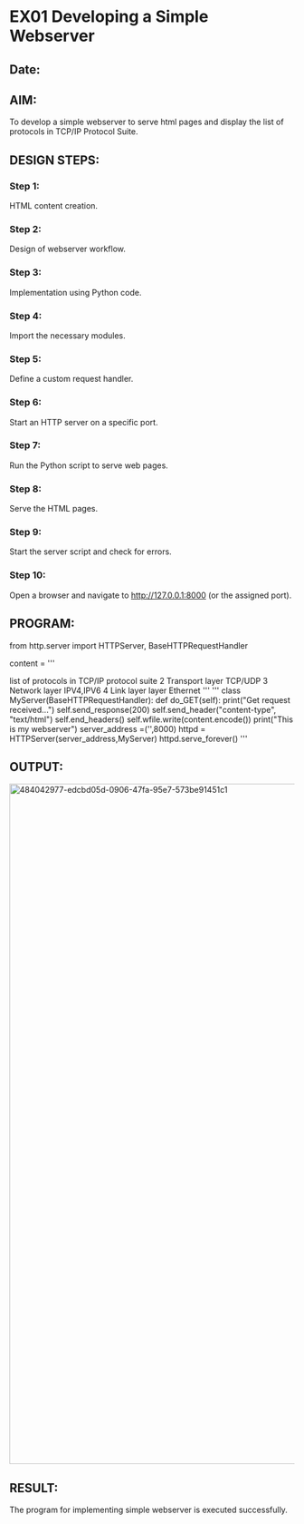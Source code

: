 # EX01 Developing a Simple Webserver
## Date:

## AIM:
To develop a simple webserver to serve html pages and display the list of protocols in TCP/IP Protocol Suite.

## DESIGN STEPS:
### Step 1: 
HTML content creation.

### Step 2:
Design of webserver workflow.

### Step 3:
Implementation using Python code.

### Step 4:
Import the necessary modules.

### Step 5:
Define a custom request handler.

### Step 6:
Start an HTTP server on a specific port.

### Step 7:
Run the Python script to serve web pages.

### Step 8:
Serve the HTML pages.

### Step 9:
Start the server script and check for errors.

### Step 10:
Open a browser and navigate to http://127.0.0.1:8000 (or the assigned port).

## PROGRAM:
from http.server import HTTPServer, BaseHTTPRequestHandler

content = '''

<title>HTML Table Example</title> list of protocols in TCP/IP protocol suite
</tr>
<tr>
     <td>2</td>
     <td>Transport layer</td>
     <td>TCP/UDP</td>
</tr>
<tr>
    <td>3</td>
    <td>Network layer</td>
    <td>IPV4,IPV6</td>
</tr>
 <tr>
    <td>4</td>
    <td>Link layer layer</td>
    <td>Ethernet</td>
</tr>
'''
''' class MyServer(BaseHTTPRequestHandler): 
      def do_GET(self):
        print("Get request received...")
        self.send_response(200) 
        self.send_header("content-type", "text/html") 
        self.end_headers()
        self.wfile.write(content.encode()) 
        print("This is my webserver")
        server_address =('',8000)
        httpd = HTTPServer(server_address,MyServer) 
        httpd.serve_forever() '''

## OUTPUT:
<img width="1920" height="1200" alt="484042977-edcbd05d-0906-47fa-95e7-573be91451c1" src="https://github.com/user-attachments/assets/b1ed79b7-6234-47c8-b516-19433435da83" />


## RESULT:
The program for implementing simple webserver is executed successfully.
